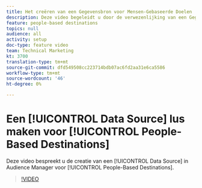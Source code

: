 ```yaml
---
title: Het creëren van een Gegevensbron voor Mensen-Gebaseerde Doelen
description: Deze video begeleidt u door de verwezenlijking van een Gegevensbron in Audience Manager die voor Op mensen-Gebaseerde Doelen moet worden gebruikt.
feature: people-based destinations
topics: null
audience: all
activity: setup
doc-type: feature video
team: Technical Marketing
kt: 3700
translation-type: tm+mt
source-git-commit: dfd549508cc223714bdb07ac6fd2aa31e6ca5586
workflow-type: tm+mt
source-wordcount: '46'
ht-degree: 0%

---
```



# Een [!UICONTROL Data Source] lus maken voor [!UICONTROL People-Based Destinations]

Deze video bespreekt u de creatie van een [!UICONTROL Data Source] in Audience Manager voor [!UICONTROL People-Based Destinations].

>[!VIDEO](https://video.tv.adobe.com/v/29006/?quality=12)
